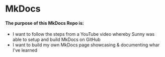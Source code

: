 # MkDocs

#### The purpose of this MkDocs Repo is:
- I want to follow the steps from a YouTube video whereby Sunny was able to setup and build MkDocs on GitHub
- I want to build my own MkDocs page showcasing & documenting whar I've learned
